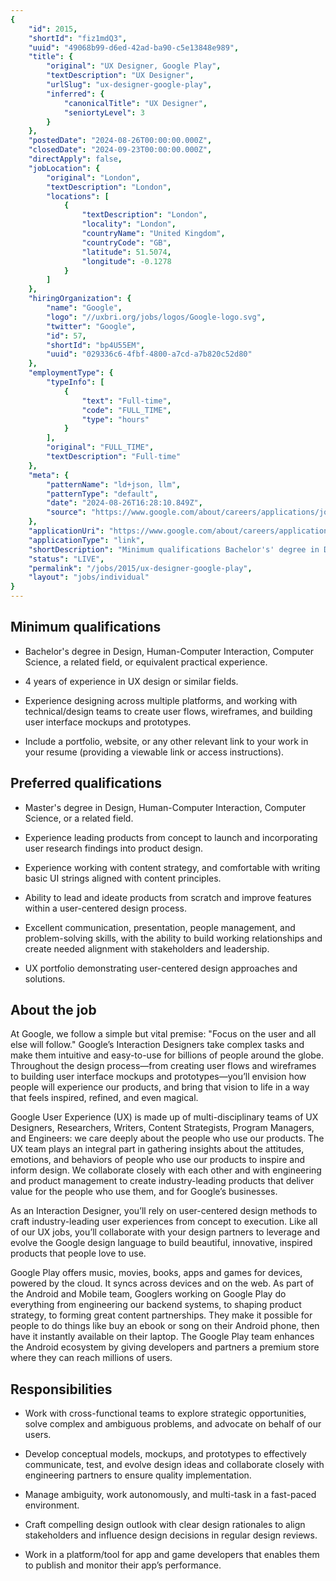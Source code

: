 ```yaml
---
{
	"id": 2015,
	"shortId": "fiz1mdQ3",
	"uuid": "49068b99-d6ed-42ad-ba90-c5e13848e989",
	"title": {
		"original": "UX Designer, Google Play",
		"textDescription": "UX Designer",
		"urlSlug": "ux-designer-google-play",
		"inferred": {
			"canonicalTitle": "UX Designer",
			"seniortyLevel": 3
		}
	},
	"postedDate": "2024-08-26T00:00:00.000Z",
	"closedDate": "2024-09-23T00:00:00.000Z",
	"directApply": false,
	"jobLocation": {
		"original": "London",
		"textDescription": "London",
		"locations": [
			{
				"textDescription": "London",
				"locality": "London",
				"countryName": "United Kingdom",
				"countryCode": "GB",
				"latitude": 51.5074,
				"longitude": -0.1278
			}
		]
	},
	"hiringOrganization": {
		"name": "Google",
		"logo": "//uxbri.org/jobs/logos/Google-logo.svg",
		"twitter": "Google",
		"id": 57,
		"shortId": "bp4U55EM",
		"uuid": "029336c6-4fbf-4800-a7cd-a7b820c52d80"
	},
	"employmentType": {
		"typeInfo": [
			{
				"text": "Full-time",
				"code": "FULL_TIME",
				"type": "hours"
			}
		],
		"original": "FULL_TIME",
		"textDescription": "Full-time"
	},
	"meta": {
		"patternName": "ld+json, llm",
		"patternType": "default",
		"date": "2024-08-26T16:28:10.849Z",
		"source": "https://www.google.com/about/careers/applications/jobs/results/113968383870804678-ux-designer/?src=Online/Job%20Board/indeed&utm_source=indeed&utm_medium=job-posting"
	},
	"applicationUri": "https://www.google.com/about/careers/applications/apply/44dba4a5-e52b-4c8a-95ea-b68771a66f9d/form?src=Online%2FJob%20Board%2Findeed",
	"applicationType": "link",
	"shortDescription": "Minimum qualifications Bachelor's' degree in Design, Human-Computer- Interaction, Computer Science, a related field, or equivalent practical experience. 4 years of experience in UX design or",
	"status": "LIVE",
	"permalink": "/jobs/2015/ux-designer-google-play",
	"layout": "jobs/individual"
}
---
```

<h2>Minimum qualifications</h2><ul><li><p>Bachelor's degree in Design, Human-Computer Interaction, Computer Science, a related field, or equivalent practical experience.</p></li><li><p>4 years of experience in UX design or similar fields.</p></li><li><p>Experience designing across multiple platforms, and working with technical/design teams to create user flows, wireframes, and building user interface mockups and prototypes.</p></li><li><p>Include a portfolio, website, or any other relevant link to your work in your resume (providing a viewable link or access instructions).</p></li></ul><h2>Preferred qualifications</h2><ul><li><p>Master's degree in Design, Human-Computer Interaction, Computer Science, or a related field.</p></li><li><p>Experience leading products from concept to launch and incorporating user research findings into product design.</p></li><li><p>Experience working with content strategy, and comfortable with writing basic UI strings aligned with content principles.</p></li><li><p>Ability to lead and ideate products from scratch and improve features within a user-centered design process.</p></li><li><p>Excellent communication, presentation, people management, and problem-solving skills, with the ability to build working relationships and create needed alignment with stakeholders and leadership.</p></li><li><p>UX portfolio demonstrating user-centered design approaches and solutions.</p></li></ul><h2>About the job</h2><p>At Google, we follow a simple but vital premise: "Focus on the user and all else will follow." Google’s Interaction Designers take complex tasks and make them intuitive and easy-to-use for billions of people around the globe. Throughout the design process—from creating user flows and wireframes to building user interface mockups and prototypes—you’ll envision how people will experience our products, and bring that vision to life in a way that feels inspired, refined, and even magical.</p><p>Google User Experience (UX) is made up of multi-disciplinary teams of UX Designers, Researchers, Writers, Content Strategists, Program Managers, and Engineers: we care deeply about the people who use our products. The UX team plays an integral part in gathering insights about the attitudes, emotions, and behaviors of people who use our products to inspire and inform design. We collaborate closely with each other and with engineering and product management to create industry-leading products that deliver value for the people who use them, and for Google’s businesses.</p><p>As an Interaction Designer, you’ll rely on user-centered design methods to craft industry-leading user experiences from concept to execution. Like all of our UX jobs, you’ll collaborate with your design partners to leverage and evolve the Google design language to build beautiful, innovative, inspired products that people love to use.</p><p>Google Play offers music, movies, books, apps and games for devices, powered by the cloud. It syncs across devices and on the web. As part of the Android and Mobile team, Googlers working on Google Play do everything from engineering our backend systems, to shaping product strategy, to forming great content partnerships. They make it possible for people to do things like buy an ebook or song on their Android phone, then have it instantly available on their laptop. The Google Play team enhances the Android ecosystem by giving developers and partners a premium store where they can reach millions of users.</p><h2>Responsibilities</h2><ul><li><p>Work with cross-functional teams to explore strategic opportunities, solve complex and ambiguous problems, and advocate on behalf of our users.</p></li><li><p>Develop conceptual models, mockups, and prototypes to effectively communicate, test, and evolve design ideas and collaborate closely with engineering partners to ensure quality implementation.</p></li><li><p>Manage ambiguity, work autonomously, and multi-task in a fast-paced environment.</p></li><li><p>Craft compelling design outlook with clear design rationales to align stakeholders and influence design decisions in regular design reviews.</p></li><li><p>Work in a platform/tool for app and game developers that enables them to publish and monitor their app’s performance.</p></li></ul>
